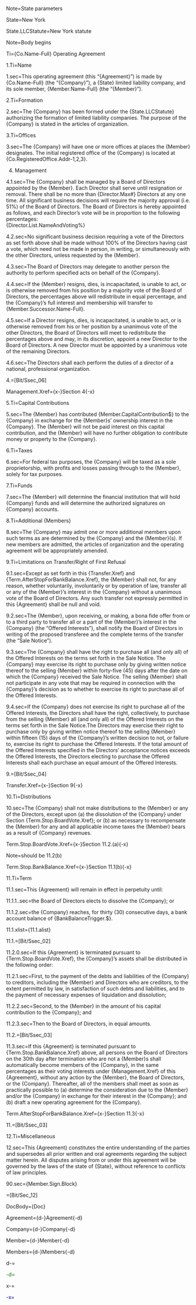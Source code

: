 Note=State parameters

State=New York

State.LLCStatute=New York statute

Note=Body begins

Ti={Co.Name-Full} Operating Agreement

1.Ti=Name

1.sec=This operating agreement (this “{Agreement}”) is made by {Co.Name-Full} (the “{Company}”), a {State} limited liability company, and its sole member, {Member.Name-Full} (the “{Member}”).

2.Ti=Formation

2.sec=The {Company} has been formed under the {State.LLCStatute} authorizing the formation of limited liability companies. The purpose of the {Company} is stated in the articles of organization.

3.Ti=Offices

3.sec=The {Company} will have one or more offices at places the {Member} designates. The initial registered office of the {Company} is located at {Co.RegisteredOffice.Addr-1,2,3}.

4. Management

4.1.sec=The {Company} shall be managed by a Board of Directors appointed by the {Member}.  Each Director shall serve until resignation or removal. There shall be no more than {Director.Max#} Directors at any one time. All significant business decisions will require the majority approval (i.e. 51%) of the Board of Directors.  The Board of Directors is hereby appointed as follows, and each Director’s vote will be in proportion to the following percentages:<br>{Director.List.NameAndVoting%}

4.2.sec=No significant business decision requiring a vote of the Directors as set forth above shall be made without 100% of the Directors having cast a vote, which need not be made in person, in writing, or simultaneously with the other Directors, unless requested by the {Member}.

4.3.sec=The Board of Directors may delegate to another person the authority to perform specified acts on behalf of the {Company}.

4.4.sec=If the {Member} resigns, dies, is incapacitated, is unable to act, or is otherwise removed from his position by a majority vote of the Board of Directors, the percentages above will redistribute in equal percentage, and the {Company}’s full interest and membership will transfer to {Member.Successor.Name-Full}.

4.5.sec=If a Director resigns, dies, is incapacitated, is unable to act, or is otherwise removed from his or her position by a unanimous vote of the other Directors, the Board of Directors will meet to redistribute the percentages above and may, in its discretion, appoint a new Director to the Board of Directors. A new Director must be appointed by a unanimous vote of the remaining Directors.

4.6.sec=The Directors shall each perform the duties of a director of a national, professional organization.

4.=[Bit/Ssec_06]

Management.Xref={x-}Section 4{-x}

5.Ti=Capital Contributions

5.sec=The {Member} has contributed {Member.CapitalContribution$} to the {Company} in exchange for the {Member}s’ ownership interest in the {Company}. The {Member} will not be paid interest on this capital contribution, and the {Member} will have no further obligation to contribute money or property to the {Company}.

6.Ti=Taxes

6.sec=For federal tax purposes, the {Company} will be taxed as a sole proprietorship, with profits and losses passing through to the {Member}, solely for tax purposes.

7.Ti=Funds

7.sec=The {Member} will determine the financial institution that will hold {Company} funds and will determine the authorized signatures on {Company} accounts.

8.Ti=Additional {Members}

8.sec=The {Company} may admit one or more additional members upon such terms as are determined by the {Company} and the {Member}(s). If new members are admitted, the articles of organization and the operating agreement will be appropriately amended.

9.Ti=Limitations on Transfer/Right of First Refusal

9.1.sec=Except as set forth in this {Transfer.Xref} and {Term.AfterStopForBankBalance.Xref}, the {Member} shall not, for any reason, whether voluntarily, involuntarily or by operation of law, transfer all or any of the {Member}’s interest in the {Company} without a unanimous vote of the Board of Directors. Any such transfer not expressly permitted in this {Agreement} shall be null and void.

9.2.sec=The {Member}, upon receiving, or making, a bona fide offer from or to a third party to transfer all or a part of the {Member}’s interest in the {Company} (the “Offered Interests”), shall notify the Board of Directors in writing of the proposed transferee and the complete terms of the transfer (the “Sale Notice”).

9.3.sec=The {Company} shall have the right to purchase all (and only all) of the Offered Interests on the terms set forth in the Sale Notice. The {Company} may exercise its right to purchase only by giving written notice thereof to the selling {Member} within forty-five (45) days after the date on which the {Company} received the Sale Notice. The selling {Member} shall not participate in any vote that may be required in connection with the {Company}’s decision as to whether to exercise its right to purchase all of the Offered Interests.

9.4.sec=If the {Company} does not exercise its right to purchase all of the Offered Interests, the Directors shall have the right, collectively, to purchase from the selling {Member} all (and only all) of the Offered Interests on the terms set forth in the Sale Notice.The Directors may exercise their right to purchase only by giving written notice thereof to the selling {Member} within fifteen (15) days of the {Company}’s written decision to not, or failure to, exercise its right to purchase the Offered Interests. If the total amount of the Offered Interests specified in the Directors’ acceptance notices exceeds the Offered Interests, the Directors electing to purchase the Offered Interests shall each purchase an equal amount of the Offered Interests.

9.=[Bit/Ssec_04]

Transfer.Xref={x-}Section 9{-x}

10.Ti=Distributions

10.sec=The {Company} shall not make distributions to the {Member} or any of the Directors, except upon (a) the dissolution of the {Company} under Section {Term.Stop.BoardVote.Xref}; or (b) as necessary to recompensate the {Member} for any and all applicable income taxes the {Member} bears as a result of {Company} revenues.

Term.Stop.BoardVote.Xref={x-}Section 11.2.(a){-x}

Note=should be 11.2(b)

Term.Stop.BankBalance.Xref={x-}Section 11.1(b){-x}

11.Ti=Term

11.1.sec=This {Agreement} will remain in effect in perpetuity until:

11.1.1..sec=the Board of Directors elects to dissolve the {Company}; or

11.1.2.sec=the {Company} reaches, for thirty (30) consecutive days, a bank account balance of {BankBalanceTrigger.$}.

11.1.xlist={11.1.alist}

11.1.=[Bit/Ssec_02]

11.2.0.sec=If this {Agreement} is terminated pursuant to {Term.Stop.BoardVote.Xref}, the {Company}’s assets shall be distributed in the following order:

11.2.1.sec=First, to the payment of the debts and liabilities of the {Company} to creditors, including the {Member} and Directors who are creditors, to the extent permitted by law, in satisfaction of such debts and liabilities, and to the payment of necessary expenses of liquidation and dissolution;

11.2.2.sec=Second, to the {Member} in the amount of his capital contribution to the {Company}; and

11.2.3.sec=Then to the Board of Directors, in equal amounts.

11.2.=[Bit/Ssec_03]

11.3.sec=If this {Agreement} is terminated pursuant to {Term.Stop.BankBalance.Xref} above, all persons on the Board of Directors on the 30th day after termination who are not a {Member}s shall automatically become members of the {Company}, in the same percentages as their voting interests under {Management.Xref} of this {Agreement}, without any action by the {Member}, the Board of Directors, or the {Company}. Thereafter, all of the members shall meet as soon as practically possible to (a) determine the consideration due to the {Member} and/or the {Company} in exchange for their interest in the {Company}; and (b) draft a new operating agreement for the {Company}.

Term.AfterStopForBankBalance.Xref={x-}Section 11.3{-x}

11.=[Bit/Ssec_03]

12.Ti=Miscellaneous

12.sec=This {Agreement} constitutes the entire understanding of the parties and supersedes all prior written and oral agreements regarding the subject matter herein.  All disputes arising from or under this agreement will be governed by the laws of the state of {State}, without reference to conflicts of law principles.

90.sec={Member.Sign.Block}

=[Bit/Sec_12]

DocBody={Doc}

Agreement={d-}Agreement{-d}

Company={d-}Company{-d}

Member={d-}Member{-d}

Members={d-}Members{-d}

d-=<a><font color="green">

-d=</font></a>

x-=<a><font color="darkblue">
 
-x=</font></a>